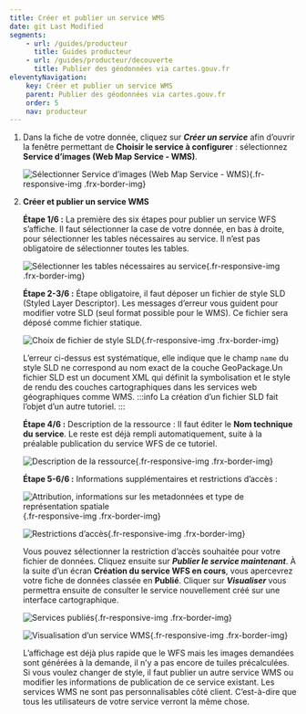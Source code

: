 ```yaml
---
title: Créer et publier un service WMS
date: git Last Modified
segments:
    - url: /guides/producteur
      title: Guides producteur
    - url: /guides/producteur/decouverte
      title: Publier des géodonnées via cartes.gouv.fr
eleventyNavigation:
    key: Créer et publier un service WMS
    parent: Publier des géodonnées via cartes.gouv.fr
    order: 5
    nav: producteur
---
```


1. Dans la fiche de votre donnée, cliquez sur **_Créer un service_** afin d’ouvrir la fenêtre permettant de **Choisir le service à configurer**&nbsp;: sélectionnez **Service d’images (Web Map Service - WMS)**.
    <div class="fr-container">
      <div class="fr-grid-row fr-grid-row--gutters fr-grid-row--center">

    ![Sélectionner Service d’images (Web Map Service - WMS)](/img/tutoriels/decouverte/5_service-wms.png){.fr-responsive-img .frx-border-img}
      </div>
    </div>

2. **Créer et publier un service WMS**

    **Étape 1/6&nbsp;:** La première des six étapes pour publier un service WFS s’affiche. Il faut sélectionner la case de votre donnée, en bas à droite, pour sélectionner les tables nécessaires au service. Il n’est pas obligatoire de sélectionner toutes les tables.
    <div class="fr-container">
      <div class="fr-grid-row fr-grid-row--gutters fr-grid-row--center">

    ![Sélectionner les tables nécessaires au service](/img/tutoriels/decouverte/5_selection-tables.png){.fr-responsive-img .frx-border-img}
      </div>
    </div>

    **Étape 2-3/6&nbsp;:** Étape obligatoire, il faut déposer un fichier de style SLD (Styled Layer Descriptor). Les messages d’erreur vous guident pour modifier votre SLD (seul format possible pour le WMS). Ce fichier sera déposé comme fichier statique.
    <div class="fr-container">
      <div class="fr-grid-row fr-grid-row--gutters fr-grid-row--center">

    ![Choix de fichier de style SLD](/img/tutoriels/decouverte/5_fichier-style.png){.fr-responsive-img .frx-border-img}
      </div>
    </div>

    L’erreur ci-dessus est systématique, elle indique que le champ `name` du style SLD ne correspond au nom exact de la couche GeoPackage.Un fichier SLD est un document XML qui définit la symbolisation et le style de rendu des couches cartographiques dans les services web géographiques comme WMS.
    :::info
    La création d’un fichier SLD fait l’objet d’un autre tutoriel.
    :::

    **Étape 4/6&nbsp;:** Description de la ressource&nbsp;: Il faut éditer le **Nom technique du service**. Le reste est déjà rempli automatiquement, suite à la préalable publication du service WFS de ce tutoriel.
    <div class="fr-container">
      <div class="fr-grid-row fr-grid-row--gutters fr-grid-row--center">

    ![Description de la ressource](/img/tutoriels/decouverte/5_description.png){.fr-responsive-img .frx-border-img}
      </div>
    </div>

    **Étape 5-6/6&nbsp;:** Informations supplémentaires et restrictions d’accès&nbsp;:
    <div class="fr-container">
      <div class="fr-grid-row fr-grid-row--gutters fr-grid-row--center">

    ![Attribution, informations sur les metadonnées et type de représentation spatiale](/img/tutoriels/decouverte/5_info-metadonnees.png){.fr-responsive-img .frx-border-img}
      </div>
      <div class="fr-grid-row fr-grid-row--gutters fr-grid-row--center">

    ![Restrictions d’accès](/img/tutoriels/decouverte/5_restrictions.png){.fr-responsive-img .frx-border-img}
      </div>
    </div>

    Vous pouvez sélectionner la restriction d’accès souhaitée pour votre fichier de données. Cliquez ensuite sur **_Publier le service maintenant_**. À la suite d’un écran **Création du service WFS en cours**, vous apercevrez votre fiche de données classée en **Publié**. Cliquer sur **_Visualiser_** vous permettra ensuite de consulter le service nouvellement créé sur une interface cartographique.
    <div class="fr-container">
      <div class="fr-grid-row fr-grid-row--gutters fr-grid-row--center">

    ![Services publiés](/img/tutoriels/decouverte/5_service-publie.png){.fr-responsive-img .frx-border-img}
      </div>
      <div class="fr-grid-row fr-grid-row--gutters fr-grid-row--center">

    ![Visualisation d’un service WMS](/img/tutoriels/decouverte/5_visualisation.png){.fr-responsive-img .frx-border-img}
      </div>
    </div>

    L’affichage est déjà plus rapide que le WFS mais les images demandées sont générées à la demande, il n’y a pas encore de tuiles précalculées. Si vous voulez changer de style, il faut publier un autre service WMS ou modifier les informations de publication de ce service existant. Les services WMS ne sont pas personnalisables côté client. C’est-à-dire que tous les utilisateurs de votre service verront la même chose.
